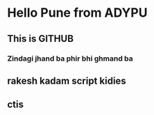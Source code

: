 # Hello Pune from ADYPU

## This is GITHUB
### Zindagi jhand ba phir bhi ghmand ba
## rakesh kadam script kidies
## ctis

